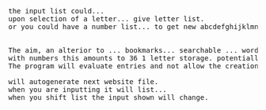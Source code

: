 <pre>
the input list could... 
upon selection of a letter... give letter list.
or you could have a number list... to get new abcdefghijklmnop


The aim, an alterior to ... bookmarks... searchable ... word doc. that contains all one letter retreives.
with numbers this amounts to 36 1 letter storage. potentially plus 7 with escape characters
The program will evaluate entries and not allow the creation if it already exists. ... or it will replace at users decision.

will autogenerate next website file.
when you are inputting it will list... 
when you shift list the input shown will change.
</pre>
